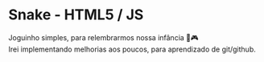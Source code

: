 # Snake - HTML5 / JS 
Joguinho simples, para relembrarmos nossa infância 🐍🎮<br>
Irei implementando melhorias aos poucos, para aprendizado de git/github.

